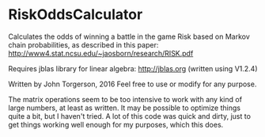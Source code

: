 # RiskOddsCalculator

Calculates the odds of winning a battle in the game Risk
based on Markov chain probabilities, as described in this paper:
http://www4.stat.ncsu.edu/~jaosborn/research/RISK.pdf

Requires jblas library for linear algebra:
http://jblas.org
(written using V1.2.4)

Written by John Torgerson, 2016
Feel free to use or modify for any purpose.

The matrix operations seem to be too intensive to work with any
kind of large numbers, at least as written. It may be possible
to optimize things quite a bit, but I haven't tried. A lot of
this code was quick and dirty, just to get things working well
enough for my purposes, which this does.
